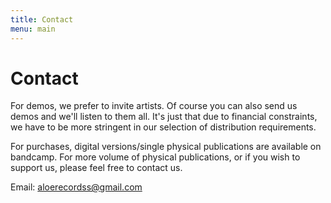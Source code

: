```yaml
---
title: Contact
menu: main
---
```

# Contact

For demos, we prefer to invite artists. Of course you can also send us demos and we'll listen to them all. It's just that due to financial constraints, we have to be more stringent in our selection of distribution requirements.

For purchases, digital versions/single physical publications are available on bandcamp. For more volume of physical publications, or if you wish to support us, please feel free to contact us.

Email: aloerecordss@gmail.com